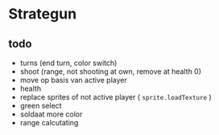 # Strategun

## todo
* turns (end turn, color switch)
* shoot (range, not shooting at own, remove at health 0)
* move op basis van active player
* health
* replace sprites of not active player ( ``sprite.loadTexture`` )
* green select
* soldaat more color
* range calcutating
